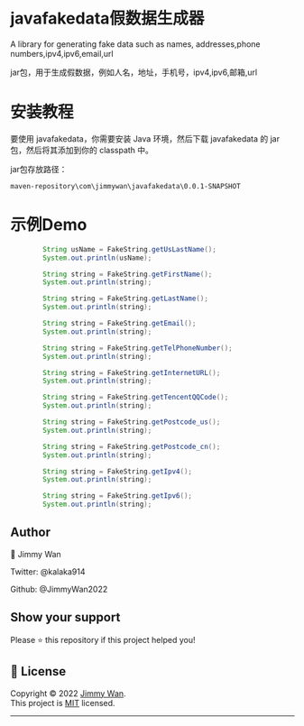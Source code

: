 # javafakedata假数据生成器
A library for generating fake data such as names, addresses,phone numbers,ipv4,ipv6,email,url

jar包，用于生成假数据，例如人名，地址，手机号，ipv4,ipv6,邮箱,url

# 安装教程
要使用 javafakedata，你需要安装 Java 环境，然后下载 javafakedata 的 jar 包，然后将其添加到你的 classpath 中。

jar包存放路径：
```
maven-repository\com\jimmywan\javafakedata\0.0.1-SNAPSHOT
```
# 示例Demo

```java
        String usName = FakeString.getUsLastName();
        System.out.println(usName);

        String string = FakeString.getFirstName();
        System.out.println(string);

        String string = FakeString.getLastName();
        System.out.println(string);

        String string = FakeString.getEmail();
        System.out.println(string);

        String string = FakeString.getTelPhoneNumber();
        System.out.println(string);

        String string = FakeString.getInternetURL();
        System.out.println(string);

        String string = FakeString.getTencentQQCode();
        System.out.println(string);

        String string = FakeString.getPostcode_us();
        System.out.println(string);

        String string = FakeString.getPostcode_cn();
        System.out.println(string);

        String string = FakeString.getIpv4();
        System.out.println(string);

        String string = FakeString.getIpv6();
        System.out.println(string);

```
## Author
👤 Jimmy Wan

Twitter: @kalaka914

Github: @JimmyWan2022

## Show your support

Please ⭐️ this repository if this project helped you!



## 📝 License

Copyright © 2022 [Jimmy Wan](https://github.com/JimmyWan2022).<br />
This project is [MIT](https://github.com/JimmyWan2022/javafakedata) licensed.

---
